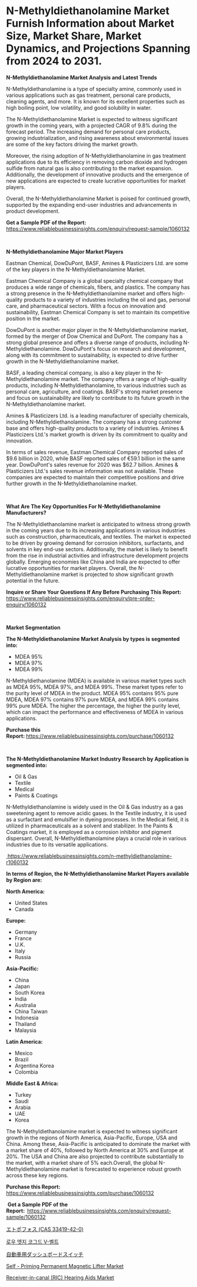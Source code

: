 <p><h1>N-Methyldiethanolamine Market Furnish Information about Market Size, Market Share, Market Dynamics, and Projections Spanning from 2024 to 2031.</h1></p><p><strong>N-Methyldiethanolamine Market Analysis and Latest Trends</strong></p>
<p><p>N-Methyldiethanolamine is a type of specialty amine, commonly used in various applications such as gas treatment, personal care products, cleaning agents, and more. It is known for its excellent properties such as high boiling point, low volatility, and good solubility in water.</p><p>The N-Methyldiethanolamine Market is expected to witness significant growth in the coming years, with a projected CAGR of 9.8% during the forecast period. The increasing demand for personal care products, growing industrialization, and rising awareness about environmental issues are some of the key factors driving the market growth.</p><p>Moreover, the rising adoption of N-Methyldiethanolamine in gas treatment applications due to its efficiency in removing carbon dioxide and hydrogen sulfide from natural gas is also contributing to the market expansion. Additionally, the development of innovative products and the emergence of new applications are expected to create lucrative opportunities for market players.</p><p>Overall, the N-Methyldiethanolamine Market is poised for continued growth, supported by the expanding end-user industries and advancements in product development.</p></p>
<p><strong>Get a Sample PDF of the Report:&nbsp;</strong> <a href="https://www.reliablebusinessinsights.com/enquiry/request-sample/1060132">https://www.reliablebusinessinsights.com/enquiry/request-sample/1060132</a></p>
<p>&nbsp;</p>
<p><strong>N-Methyldiethanolamine Major Market Players</strong></p>
<p><p>Eastman Chemical, DowDuPont, BASF, Amines & Plasticizers Ltd. are some of the key players in the N-Methyldiethanolamine Market.</p><p>Eastman Chemical Company is a global specialty chemical company that produces a wide range of chemicals, fibers, and plastics. The company has a strong presence in the N-Methyldiethanolamine market and offers high-quality products to a variety of industries including the oil and gas, personal care, and pharmaceutical sectors. With a focus on innovation and sustainability, Eastman Chemical Company is set to maintain its competitive position in the market.</p><p>DowDuPont is another major player in the N-Methyldiethanolamine market, formed by the merger of Dow Chemical and DuPont. The company has a strong global presence and offers a diverse range of products, including N-Methyldiethanolamine. DowDuPont's focus on research and development, along with its commitment to sustainability, is expected to drive further growth in the N-Methyldiethanolamine market.</p><p>BASF, a leading chemical company, is also a key player in the N-Methyldiethanolamine market. The company offers a range of high-quality products, including N-Methyldiethanolamine, to various industries such as personal care, agriculture, and coatings. BASF's strong market presence and focus on sustainability are likely to contribute to its future growth in the N-Methyldiethanolamine market.</p><p>Amines & Plasticizers Ltd. is a leading manufacturer of specialty chemicals, including N-Methyldiethanolamine. The company has a strong customer base and offers high-quality products to a variety of industries. Amines & Plasticizers Ltd.'s market growth is driven by its commitment to quality and innovation.</p><p>In terms of sales revenue, Eastman Chemical Company reported sales of $9.6 billion in 2020, while BASF reported sales of €59.1 billion in the same year. DowDuPont's sales revenue for 2020 was $62.7 billion. Amines & Plasticizers Ltd.'s sales revenue information was not available. These companies are expected to maintain their competitive positions and drive further growth in the N-Methyldiethanolamine market.</p></p>
<p>&nbsp;</p>
<p><strong>What Are The Key Opportunities For N-Methyldiethanolamine Manufacturers?</strong></p>
<p><p>The N-Methyldiethanolamine market is anticipated to witness strong growth in the coming years due to its increasing applications in various industries such as construction, pharmaceuticals, and textiles. The market is expected to be driven by growing demand for corrosion inhibitors, surfactants, and solvents in key end-use sectors. Additionally, the market is likely to benefit from the rise in industrial activities and infrastructure development projects globally. Emerging economies like China and India are expected to offer lucrative opportunities for market players. Overall, the N-Methyldiethanolamine market is projected to show significant growth potential in the future.</p></p>
<p><strong>Inquire or Share Your Questions If Any Before Purchasing This Report:</strong> <a href="https://www.reliablebusinessinsights.com/enquiry/pre-order-enquiry/1060132">https://www.reliablebusinessinsights.com/enquiry/pre-order-enquiry/1060132</a></p>
<p>&nbsp;</p>
<p><strong>Market Segmentation</strong></p>
<p><strong>The N-Methyldiethanolamine Market Analysis by types is segmented into:</strong></p>
<p><ul><li>MDEA 95%</li><li>MDEA 97%</li><li>MDEA 99%</li></ul></p>
<p><p>N-Methyldiethanolamine (MDEA) is available in various market types such as MDEA 95%, MDEA 97%, and MDEA 99%. These market types refer to the purity level of MDEA in the product. MDEA 95% contains 95% pure MDEA, MDEA 97% contains 97% pure MDEA, and MDEA 99% contains 99% pure MDEA. The higher the percentage, the higher the purity level, which can impact the performance and effectiveness of MDEA in various applications.</p></p>
<p><strong>Purchase this Report:&nbsp;</strong><a href="https://www.reliablebusinessinsights.com/purchase/1060132">https://www.reliablebusinessinsights.com/purchase/1060132</a></p>
<p>&nbsp;</p>
<p><strong>The N-Methyldiethanolamine Market Industry Research by Application is segmented into:</strong></p>
<p><ul><li>Oil & Gas</li><li>Textile</li><li>Medical</li><li>Paints & Coatings</li></ul></p>
<p><p>N-Methyldiethanolamine is widely used in the Oil & Gas industry as a gas sweetening agent to remove acidic gases. In the Textile industry, it is used as a surfactant and emulsifier in dyeing processes. In the Medical field, it is utilized in pharmaceuticals as a solvent and stabilizer. In the Paints & Coatings market, it is employed as a corrosion inhibitor and pigment dispersant. Overall, N-Methyldiethanolamine plays a crucial role in various industries due to its versatile applications.</p></p>
<p><a href="https://www.reliablebusinessinsights.com/n-methyldiethanolamine-r1060132">&nbsp;https://www.reliablebusinessinsights.com/n-methyldiethanolamine-r1060132</a></p>
<p><strong>In terms of Region, the N-Methyldiethanolamine Market Players available by Region are:</strong></p>
<p>
    <p> <strong> North America: </strong>
        <ul>
            <li>United States</li>
            <li>Canada</li>
        </ul>
        </p> 
    <p> <strong> Europe: </strong>
        <ul>
            <li>Germany</li>
            <li>France</li>
            <li>U.K.</li>
            <li>Italy</li>
            <li>Russia</li>
        </ul>
        </p> 
    <p> <strong> Asia-Pacific: </strong>
        <ul>
            <li>China</li>
            <li>Japan</li>
            <li>South Korea</li>
            <li>India</li>
            <li>Australia</li>
            <li>China Taiwan</li>
            <li>Indonesia</li>
            <li>Thailand</li>
            <li>Malaysia</li>
        </ul>
        </p> 
    <p> <strong> Latin America: </strong>
        <ul>
            <li>Mexico</li>
            <li>Brazil</li>
            <li>Argentina Korea</li>
            <li>Colombia</li>
        </ul>
        </p> 
    <p> <strong> Middle East & Africa: </strong>
        <ul>
            <li>Turkey</li>
            <li>Saudi</li>
            <li>Arabia</li>
            <li>UAE</li>
            <li>Korea</li>
        </ul>
    </p>
    </p>
<p><p>The N-Methyldiethanolamine market is expected to witness significant growth in the regions of North America, Asia-Pacific, Europe, USA and China. Among these, Asia-Pacific is anticipated to dominate the market with a market share of 40%, followed by North America at 30% and Europe at 20%. The USA and China are also projected to contribute substantially to the market, with a market share of 5% each.Overall, the global N-Methyldiethanolamine market is forecasted to experience robust growth across these key regions.</p></p>
<p><strong>Purchase this Report: </strong><a href="https://www.reliablebusinessinsights.com/purchase/1060132">https://www.reliablebusinessinsights.com/purchase/1060132</a></p>
<p>&nbsp;<strong>Get a Sample PDF of the Report:&nbsp;&nbsp;</strong><a href="https://www.reliablebusinessinsights.com/enquiry/request-sample/1060132">https://www.reliablebusinessinsights.com/enquiry/request-sample/1060132</a></p>
<p><strong></strong></p>
<p><p><a href="https://medium.com/@kelscdowell78456/etopophos-cas-33419-42-0-%E3%81%AE%E5%B8%82%E5%A0%B4%E3%82%92%E8%A6%8B%E3%82%8B-%E5%B8%82%E5%A0%B4%E5%8B%95%E5%90%91-%E6%88%90%E9%95%B7-2024%E5%B9%B4%E3%81%8B%E3%82%892031%E5%B9%B4%E3%81%BE%E3%81%A7%E3%81%AE%E4%BA%88%E6%B8%AC-cdd78348f285">エトポフォス (CAS 33419-42-0)</a></p><p><a href="https://medium.com/@rickymetzdvm/%EC%9B%90%EC%9E%90-ddge-%EC%BD%94%EA%B7%B8%EB%93%9C-v-%EB%B2%A8%ED%8A%B8-%EC%8B%9C%EC%9E%A5-%EA%B7%9C%EB%AA%A8-%EB%B0%8F-%EC%8B%9C%EC%9E%A5-%EB%8F%99%ED%96%A5-%EC%99%84%EC%A0%84%ED%95%9C-%EC%82%B0%EC%97%85-%EA%B0%9C%EC%9A%94-2024-2031-687e892af0e6">로우 엣지 코그드 V-벨트</a></p><p><a href="https://github.com/DudleyFerry/Market-Research-Report-List-1/blob/main/986382591631.md">自動車用ダッシュボードスイッチ</a></p><p><a href="https://github.com/castoriffic/Market-Research-Report-List-4/blob/main/self-priming-permanent-magnetic-lifter-market.md">Self - Priming Permanent Magnetic Lifter Market</a></p><p><a href="https://github.com/pizolina/Market-Research-Report-List-4/blob/main/receiver-in-canal-ric-hearing-aids-market.md">Receiver-in-canal (RIC) Hearing Aids Market</a></p></p>